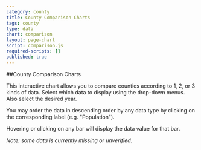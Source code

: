 ```yaml
---
category: county
title: County Comparison Charts
tags: county
type: data
chart: comparison
layout: page-chart
script: comparison.js
required-scripts: []
published: true
---
```


##County Comparison Charts

This interactive chart allows you to compare counties according to 1, 2, or 3 kinds of data. Select which data to display using the drop-down menus. Also select the desired year. 

You may order the data in descending order by any data type by clicking on the corresponding label (e.g. "Population").

Hovering or clicking on any bar will display the data value for that bar.

*Note: some data is currently missing or unverified.*
